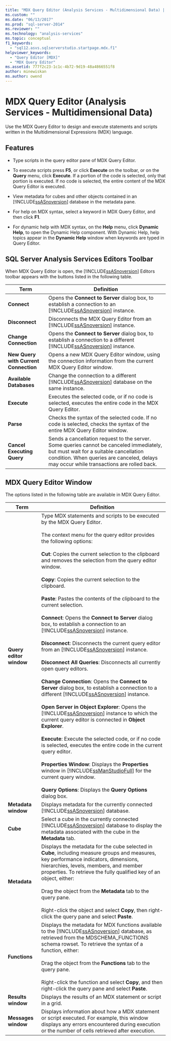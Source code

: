 ```yaml
---
title: "MDX Query Editor (Analysis Services - Multidimensional Data) | Microsoft Docs"
ms.custom: ""
ms.date: "06/13/2017"
ms.prod: "sql-server-2014"
ms.reviewer: ""
ms.technology: "analysis-services"
ms.topic: conceptual
f1_keywords: 
  - "sql12.asvs.sqlserverstudio.startpage.mdx.f1"
helpviewer_keywords: 
  - "Query Editor [MDX]"
  - "MDX Query Editor"
ms.assetid: 777f2c23-1c1c-4b72-9d19-48a4866551f8
author: minewiskan
ms.author: owend
---
```

# MDX Query Editor (Analysis Services - Multidimensional Data)
  Use the MDX Query Editor to design and execute statements and scripts written in the Multidimensional Expressions (MDX) language.  
  
## Features  
  
-   Type scripts in the query editor pane of MDX Query Editor.  
  
-   To execute scripts press **F5**, or click **Execute** on the toolbar, or on the **Query** menu, click **Execute**. If a portion of the code is selected, only that portion is executed. If no code is selected, the entire content of the MDX Query Editor is executed.  
  
-   View metadata for cubes and other objects contained in an [!INCLUDE[ssASnoversion](../includes/ssasnoversion-md.md)] database in the metadata pane.  
  
-   For help on MDX syntax, select a keyword in MDX Query Editor, and then click **F1**.  
  
-   For dynamic help with MDX syntax, on the **Help** menu, click **Dynamic Help**, to open the Dynamic Help component. With Dynamic Help, help topics appear in the **Dynamic Help** window when keywords are typed in Query Editor.  
  
## SQL Server Analysis Services Editors Toolbar  
 When MDX Query Editor is open, the [!INCLUDE[ssASnoversion](../includes/ssasnoversion-md.md)] Editors toolbar appears with the buttons listed in the following table.  
  
|Term|Definition|  
|----------|----------------|  
|**Connect**|Opens the **Connect to Server** dialog box, to establish a connection to an [!INCLUDE[ssASnoversion](../includes/ssasnoversion-md.md)] instance.|  
|**Disconnect**|Disconnects the MDX Query Editor from an [!INCLUDE[ssASnoversion](../includes/ssasnoversion-md.md)] instance.|  
|**Change Connection**|Opens the **Connect to Server** dialog box, to establish a connection to a different [!INCLUDE[ssASnoversion](../includes/ssasnoversion-md.md)] instance.|  
|**New Query with Current Connection**|Opens a new MDX Query Editor window, using the connection information from the current MDX Query Editor window.|  
|**Available Databases**|Change the connection to a different [!INCLUDE[ssASnoversion](../includes/ssasnoversion-md.md)] database on the same instance.|  
|**Execute**|Executes the selected code, or if no code is selected, executes the entire code in the MDX Query Editor.|  
|**Parse**|Checks the syntax of the selected code. If no code is selected, checks the syntax of the entire MDX Query Editor window.|  
|**Cancel Executing Query**|Sends a cancellation request to the server. Some queries cannot be canceled immediately, but must wait for a suitable cancellation condition. When queries are canceled, delays may occur while transactions are rolled back.|  
  
## MDX Query Editor Window  
 The options listed in the following table are available in MDX Query Editor.  
  
|Term|Definition|  
|----------|----------------|  
|**Query editor window**|Type MDX statements and scripts to be executed by the MDX Query Editor.<br /><br /> The context menu for the query editor provides the following options:<br /><br /> **Cut**: Copies the current selection to the clipboard and removes the selection from the query editor window.<br /><br /> **Copy**: Copies the current selection to the clipboard.<br /><br /> **Paste**: Pastes the contents of the clipboard to the current selection.<br /><br /> **Connect**: Opens the **Connect to Server** dialog box, to establish a connection to an [!INCLUDE[ssASnoversion](../includes/ssasnoversion-md.md)] instance.<br /><br /> **Disconnect**: Disconnects the current query editor from an [!INCLUDE[ssASnoversion](../includes/ssasnoversion-md.md)] instance.<br /><br /> **Disconnect All Queries**: Disconnects all currently open query editors.<br /><br /> **Change Connection**: Opens the **Connect to Server** dialog box, to establish a connection to a different [!INCLUDE[ssASnoversion](../includes/ssasnoversion-md.md)] instance.<br /><br /> **Open Server in Object Explorer**: Opens the [!INCLUDE[ssASnoversion](../includes/ssasnoversion-md.md)] instance to which the current query editor is connected in **Object Explorer**.<br /><br /> **Execute**: Execute the selected code, or if no code is selected, executes the entire code in the current query editor.<br /><br /> **Properties Window**: Displays the **Properties** window in [!INCLUDE[ssManStudioFull](../includes/ssmanstudiofull-md.md)] for the current query window.<br /><br /> **Query Options**: Displays the **Query Options** dialog box.|  
|**Metadata window**|Displays metadata for the currently connected [!INCLUDE[ssASnoversion](../includes/ssasnoversion-md.md)] database.|  
|**Cube**|Select a cube in the currently connected [!INCLUDE[ssASnoversion](../includes/ssasnoversion-md.md)] database to display the metadata associated with the cube in the **Metadata** tab.|  
|**Metadata**|Displays the metadata for the cube selected in **Cube**, including measure groups and measures, key performance indicators, dimensions, hierarchies, levels, members, and member properties. To retrieve the fully qualified key of an object, either:<br /><br /> Drag the object from the **Metadata** tab to the query pane.<br /><br /> Right-click the object and select **Copy**, then right-click the query pane and select **Paste**.|  
|**Functions**|Displays the metadata for MDX functions available to the [!INCLUDE[ssASnoversion](../includes/ssasnoversion-md.md)] database, as retrieved from the MDSCHEMA_FUNCTIONS schema rowset. To retrieve the syntax of a function, either:<br /><br /> Drag the object from the **Functions** tab to the query pane.<br /><br /> Right-click the function and select **Copy**, and then right-click the query pane and select **Paste**.|  
|**Results window**|Displays the results of an MDX statement or script in a grid.|  
|**Messages window**|Displays information about how a MDX statement or script executed. For example, this window displays any errors encountered during execution or the number of cells retrieved after execution.|  
  
  
